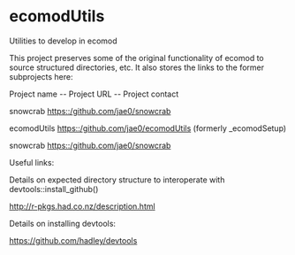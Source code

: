 # ecomodUtils
Utilities to develop in ecomod

This project preserves some of the original functionality of ecomod to source structured directories, etc. It also stores the links to the former subprojects here:

Project name -- Project URL -- Project contact

snowcrab <https::/github.com/jae0/snowcrab>

ecomodUtils <https::/github.com/jae0/ecomodUtils> (formerly _ecomodSetup) 

snowcrab <https::/github.com/jae0/snowcrab> 




Useful links:

Details on expected directory structure to interoperate with devtools::install_github() 

  http://r-pkgs.had.co.nz/description.html 

Details on installing devtools:

  https://github.com/hadley/devtools




